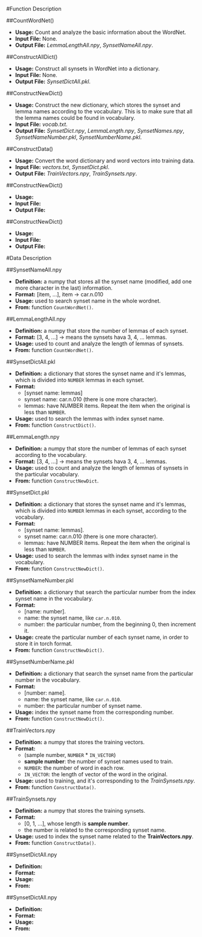 #Function Description  

##CountWordNet()  
* **Usage:** Count and analyze the basic information about the WordNet.
* **Input File:** None.
* **Output File:** *LemmaLengthAll.npy*, *SynsetNameAll.npy*.


##ConstructAllDict()


* **Usage:** Construct all synsets in WordNet into a dictionary.
* **Input File:** None.
* **Output File:** *SynsetDictAll.pkl*.
  

##ConstructNewDict()


* **Usage:** Construct the new dictionary, which stores the synset and lemma names according to the vocabulary. This is to make sure that all the lemma names could be found in vocabulary.
* **Input File:** *vocab.txt*.
* **Output File:** *SynsetDict.npy*, *LemmaLength.npy*, *SynsetNames.npy*, 
					  *SynsetNameNumber.pkl*, *SynsetNumberName.pkl*.


##ConstructData()


* **Usage:** Convert the word dictionary and word vectors into training data.
* **Input File:** *vectors.txt*, *SynsetDict.pkl*.
* **Output File:** *TrainVectors.npy*, *TrainSynsets.npy*.	


##ConstructNewDict()


* **Usage:** 
* **Input File:** 
* **Output File:** 


##ConstructNewDict()


* **Usage:** 
* **Input File:** 
* **Output File:** 



#Data Description  


##SynsetNameAll.npy


* **Definition:** a numpy that stores all the synset name (modified, add one more character in the last) information.
* **Format:** [item, ...], item -> car.n.010
* **Usage:** used to search synset name in the whole wordnet.
* **From:** function `CountWordNet()`.  


##LemmaLengthAll.npy  


* **Definition:** a numpy that store the number of lemmas of each synset. 
* **Format:** [3, 4, ...] -> means the synsets hava 3, 4, ... lemmas.
* **Usage:** used to count and analyze the length of lemmas of synsets.
* **From:** function `CountWordNet()`.


##SynsetDictAll.pkl


* **Definition:** a dictionary that stores the synset name and it's lemmas, which is divided into `NUMBER` lemmas in each synset.
* **Format:** 
	+ [synset name: lemmas]
	+ synset name: car.n.010 (there is one more character).
	+ lemmas: have NUMBER items. Repeat the item when the original is less than `NUMBER`.
* **Usage:** used to search the lemmas with index synset name.
* **From:** function `ConstructDict()`.


##LemmaLength.npy


* **Definition:** a numpy that store the number of lemmas of each synset according to the vocabulary.
* **Format:** [3, 4, ...] -> means the synsets hava 3, 4, ... lemmas.
* **Usage:** used to count and analyze the length of lemmas of synsets in the particular vocabulary.
* **From:** function `ConstructNewDict`.


##SynsetDict.pkl


* **Definition:** a dictionary that stores the synset name and it's lemmas, which is divided into `NUMBER` lemmas in each synset, according to the vocabulary.
* **Format:** 
	+ [synset name: lemmas].
	+ synset name: car.n.010 (there is one more character).
	+ lemmas: have NUMBER items. Repeat the item when the original is less than `NUMBER`.
* **Usage:** used to search the lemmas with index synset name in the vocabulary.
* **From:** function `ConstructNewDict()`.

##SynsetNameNumber.pkl


* **Definition:** a dictionary that search the particular number from the index synset name in the vocabulary.
* **Format:** 
	+ [name: number].
	+ name: the synset name, like `car.n.010`.
	+ number: the particular number, from the beginning 0, then increment it.
* **Usage:** create the particular number of each synset name, in order to store it in torch format.
* **From:** function `ConstructNewDict()`.


##SynsetNumberName.pkl


* **Definition:** a dictionary that search the synset name from the particular number in the vocabulary.
* **Format:** 
	+ [number: name].
	+ name: the synset name, like `car.n.010`.
	+ number: the particular number of synset name.
* **Usage:** index the synset name from the corresponding number.
* **From:** function `ConstructNewDict()`.


##TrainVectors.npy


* **Definition:** a numpy that stores the training vectors.
* **Format:** 
	+ (sample number, `NUMBER` * `IN_VECTOR`)
	+ **sample number**: the number of synset names used to train.
	+ `NUMBER`: the number of word in each row.
	+ `IN_VECTOR`: the length of vector of the word in the original.
* **Usage:** used to training, and it's corresponding to the *TrainSynsets.npy*.
* **From:** function `ConstructData()`.


##TrainSynsets.npy


* **Definition:** a numpy that stores the training synsets.
* **Format:** 
	+ [0, 1, ...], whose length is **sample number**. 
	+ the number is related to the corresponding synset name.
* **Usage:** used to index the synset name related to the **TrainVectors.npy**.
* **From:** function `ConstructData()`.


##SynsetDictAll.npy


* **Definition:** 
* **Format:** 
* **Usage:**
* **From:** 


##SynsetDictAll.npy


* **Definition:** 
* **Format:** 
* **Usage:**
* **From:** 




